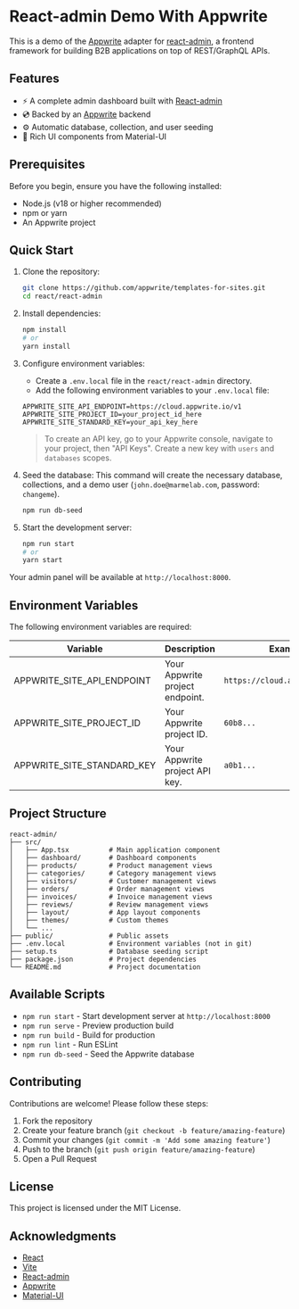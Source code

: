 # React-admin Demo With Appwrite

This is a demo of the [Appwrite](https://appwrite.io/) adapter for [react-admin](https://github.com/marmelab/react-admin), a frontend framework for building B2B applications on top of REST/GraphQL APIs.

## Features

- ⚡ A complete admin dashboard built with [React-admin](https://marmelab.com/react-admin/)
- 💿 Backed by an [Appwrite](https://appwrite.io/) backend
- ⚙️ Automatic database, collection, and user seeding
- 🎨 Rich UI components from Material-UI

## Prerequisites

Before you begin, ensure you have the following installed:
- Node.js (v18 or higher recommended)
- npm or yarn
- An Appwrite project

## Quick Start

1. Clone the repository:
   ```bash
   git clone https://github.com/appwrite/templates-for-sites.git
   cd react/react-admin
   ```

2. Install dependencies:
   ```bash
   npm install
   # or
   yarn install
   ```

3. Configure environment variables:
   - Create a `.env.local` file in the `react/react-admin` directory.
   - Add the following environment variables to your `.env.local` file:
   ```env
   APPWRITE_SITE_API_ENDPOINT=https://cloud.appwrite.io/v1
   APPWRITE_SITE_PROJECT_ID=your_project_id_here
   APPWRITE_SITE_STANDARD_KEY=your_api_key_here
   ```
   > To create an API key, go to your Appwrite console, navigate to your project, then "API Keys". Create a new key with `users` and `databases` scopes.

4. Seed the database:
   This command will create the necessary database, collections, and a demo user (`john.doe@marmelab.com`, password: `changeme`).
   ```bash
   npm run db-seed
   ```

5. Start the development server:
   ```bash
   npm run start
   # or
   yarn start
   ```

Your admin panel will be available at `http://localhost:8000`.

## Environment Variables

The following environment variables are required:

| Variable                   | Description                     | Example                        |
| -------------------------- | ------------------------------- | ------------------------------ |
| APPWRITE_SITE_API_ENDPOINT | Your Appwrite project endpoint. | `https://cloud.appwrite.io/v1` |
| APPWRITE_SITE_PROJECT_ID   | Your Appwrite project ID.       | `60b8...`                      |
| APPWRITE_SITE_STANDARD_KEY | Your Appwrite project API key.  | `a0b1...`                      |


## Project Structure

```
react-admin/
├── src/
│   ├── App.tsx          # Main application component
│   ├── dashboard/       # Dashboard components
│   ├── products/        # Product management views
│   ├── categories/      # Category management views
│   ├── visitors/        # Customer management views
│   ├── orders/          # Order management views
│   ├── invoices/        # Invoice management views
│   ├── reviews/         # Review management views
│   ├── layout/          # App layout components
│   ├── themes/          # Custom themes
│   └── ...
├── public/              # Public assets
├── .env.local           # Environment variables (not in git)
├── setup.ts             # Database seeding script
├── package.json         # Project dependencies
└── README.md            # Project documentation
```

## Available Scripts

- `npm run start` - Start development server at `http://localhost:8000`
- `npm run serve` - Preview production build
- `npm run build` - Build for production
- `npm run lint` - Run ESLint
- `npm run db-seed` - Seed the Appwrite database

## Contributing

Contributions are welcome! Please follow these steps:

1. Fork the repository
2. Create your feature branch (`git checkout -b feature/amazing-feature`)
3. Commit your changes (`git commit -m 'Add some amazing feature'`)
4. Push to the branch (`git push origin feature/amazing-feature`)
5. Open a Pull Request

## License

This project is licensed under the MIT License.

## Acknowledgments

- [React](https://reactjs.org/)
- [Vite](https://vitejs.dev/)
- [React-admin](https://marmelab.com/react-admin/)
- [Appwrite](https://appwrite.io/)
- [Material-UI](https://mui.com/)
